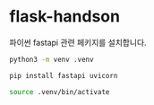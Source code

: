 # flask-handson
파이썬 fastapi 관련 페키지를 설치합니다.
```bash
python3 -m venv .venv

pip install fastapi uvicorn

source .venv/bin/activate
```